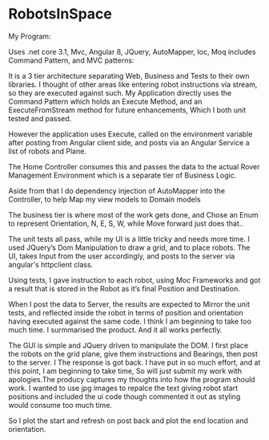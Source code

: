 # RobotsInSpace

My Program:

Uses .net core 3.1, Mvc, Angular 8, JQuery, AutoMapper, Ioc, Moq includes Command Pattern, and MVC patterns:

It is a 3 tier architecture separating Web, Business and Tests to their own libraries.
I thought of other areas like entering robot instructions via stream, so they are executed against such.
My Application directly uses the Command Pattern which holds an Execute Method, and an ExecuteFromStream method for future enhancements,
Which I both unit tested and passed.

However the application uses Execute, called on the environment variable after posting from Angular client side, and posts via an Angular Service a list of robots and Plane.

The Home Controller consumes this and passes the data to the actual Rover Management Environment which is a separate tier of Business Logic.

Aside from that I do dependency injection of AutoMapper into the Controller, to help Map my view models to Domain models

The business tier is where most of the work gets done, and Chose an Enum to represent Orientation, N, E, S, W, while Move forward just does that..

The unit tests all pass, while my UI is a little tricky and needs more time. I used JQuery’s Dom Manipulation to draw a grid, and to place robots. The UI, takes
Input from the user accordingly, and posts to the server via angular's httpclient class. 

Using tests, I gave instruction to each robot, using Moc Frameworks and got a result that is stored in the Robot as it’s final Position and Destination.

When I post the data to Server, the results are expected to Mirror the  unit tests, and reflected inside the robot in terms of position and orientation having executed against the same code. I think I am beginning to take too much time. I surmmarised the product. And it all works perfectly. 

The GUI is simple and JQuery driven to manipulate the DOM. I first place the robots on the grid plane, give them instructions and Bearings, then post to the server.
I 
The response is got back. I have put in so much effort, and at this point, I am beginning to take time, So will just submit my work with apologies.The producy captures my thoughts into how the program should work. I wanted to use jpg images to repalce the text giving robot start positions and included the ui code though commented it out as styling would consume too much time.

So I plot the start and refresh on post back and plot the end location and orientation. 
